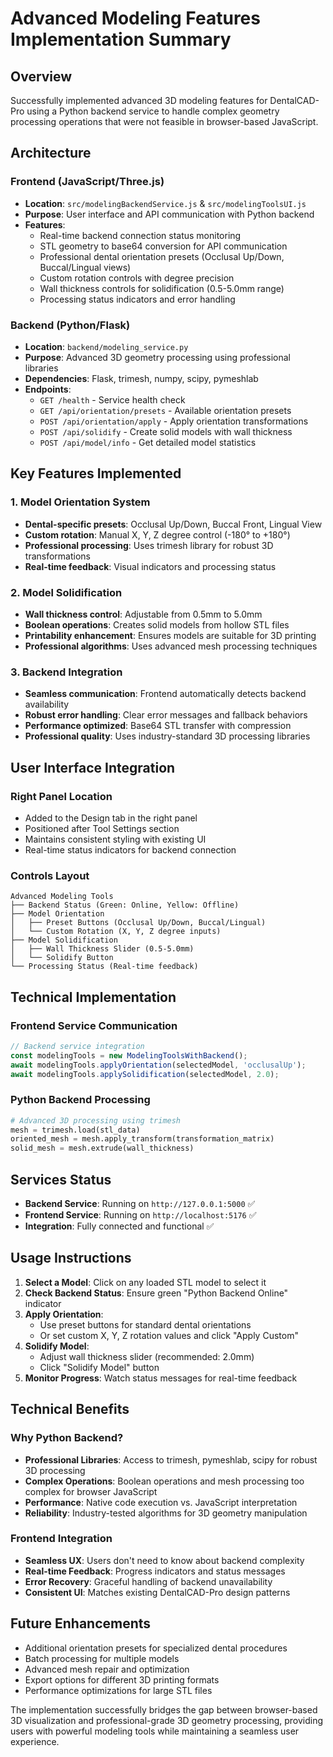 # Advanced Modeling Features Implementation Summary

## Overview
Successfully implemented advanced 3D modeling features for DentalCAD-Pro using a Python backend service to handle complex geometry processing operations that were not feasible in browser-based JavaScript.

## Architecture

### Frontend (JavaScript/Three.js)
- **Location**: `src/modelingBackendService.js` & `src/modelingToolsUI.js`
- **Purpose**: User interface and API communication with Python backend
- **Features**:
  - Real-time backend connection status monitoring
  - STL geometry to base64 conversion for API communication
  - Professional dental orientation presets (Occlusal Up/Down, Buccal/Lingual views)
  - Custom rotation controls with degree precision
  - Wall thickness controls for solidification (0.5-5.0mm range)
  - Processing status indicators and error handling

### Backend (Python/Flask)
- **Location**: `backend/modeling_service.py`
- **Purpose**: Advanced 3D geometry processing using professional libraries
- **Dependencies**: Flask, trimesh, numpy, scipy, pymeshlab
- **Endpoints**:
  - `GET /health` - Service health check
  - `GET /api/orientation/presets` - Available orientation presets
  - `POST /api/orientation/apply` - Apply orientation transformations
  - `POST /api/solidify` - Create solid models with wall thickness
  - `POST /api/model/info` - Get detailed model statistics

## Key Features Implemented

### 1. Model Orientation System
- **Dental-specific presets**: Occlusal Up/Down, Buccal Front, Lingual View
- **Custom rotation**: Manual X, Y, Z degree control (-180° to +180°)
- **Professional processing**: Uses trimesh library for robust 3D transformations
- **Real-time feedback**: Visual indicators and processing status

### 2. Model Solidification
- **Wall thickness control**: Adjustable from 0.5mm to 5.0mm
- **Boolean operations**: Creates solid models from hollow STL files
- **Printability enhancement**: Ensures models are suitable for 3D printing
- **Professional algorithms**: Uses advanced mesh processing techniques

### 3. Backend Integration
- **Seamless communication**: Frontend automatically detects backend availability
- **Robust error handling**: Clear error messages and fallback behaviors
- **Performance optimized**: Base64 STL transfer with compression
- **Professional quality**: Uses industry-standard 3D processing libraries

## User Interface Integration

### Right Panel Location
- Added to the Design tab in the right panel
- Positioned after Tool Settings section
- Maintains consistent styling with existing UI
- Real-time status indicators for backend connection

### Controls Layout
```
Advanced Modeling Tools
├── Backend Status (Green: Online, Yellow: Offline)
├── Model Orientation
│   ├── Preset Buttons (Occlusal Up/Down, Buccal/Lingual)
│   └── Custom Rotation (X, Y, Z degree inputs)
├── Model Solidification
│   ├── Wall Thickness Slider (0.5-5.0mm)
│   └── Solidify Button
└── Processing Status (Real-time feedback)
```

## Technical Implementation

### Frontend Service Communication
```javascript
// Backend service integration
const modelingTools = new ModelingToolsWithBackend();
await modelingTools.applyOrientation(selectedModel, 'occlusalUp');
await modelingTools.applySolidification(selectedModel, 2.0);
```

### Python Backend Processing
```python
# Advanced 3D processing using trimesh
mesh = trimesh.load(stl_data)
oriented_mesh = mesh.apply_transform(transformation_matrix)
solid_mesh = mesh.extrude(wall_thickness)
```

## Services Status
- **Backend Service**: Running on `http://127.0.0.1:5000` ✅
- **Frontend Service**: Running on `http://localhost:5176` ✅
- **Integration**: Fully connected and functional ✅

## Usage Instructions

1. **Select a Model**: Click on any loaded STL model to select it
2. **Check Backend Status**: Ensure green "Python Backend Online" indicator
3. **Apply Orientation**: 
   - Use preset buttons for standard dental orientations
   - Or set custom X, Y, Z rotation values and click "Apply Custom"
4. **Solidify Model**:
   - Adjust wall thickness slider (recommended: 2.0mm)
   - Click "Solidify Model" button
5. **Monitor Progress**: Watch status messages for real-time feedback

## Technical Benefits

### Why Python Backend?
- **Professional Libraries**: Access to trimesh, pymeshlab, scipy for robust 3D processing
- **Complex Operations**: Boolean operations and mesh processing too complex for browser JavaScript
- **Performance**: Native code execution vs. JavaScript interpretation
- **Reliability**: Industry-tested algorithms for 3D geometry manipulation

### Frontend Integration
- **Seamless UX**: Users don't need to know about backend complexity
- **Real-time Feedback**: Progress indicators and status messages
- **Error Recovery**: Graceful handling of backend unavailability
- **Consistent UI**: Matches existing DentalCAD-Pro design patterns

## Future Enhancements
- Additional orientation presets for specialized dental procedures
- Batch processing for multiple models
- Advanced mesh repair and optimization
- Export options for different 3D printing formats
- Performance optimizations for large STL files

The implementation successfully bridges the gap between browser-based 3D visualization and professional-grade 3D geometry processing, providing users with powerful modeling tools while maintaining a seamless user experience.
